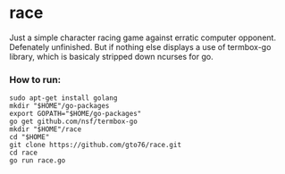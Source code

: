 race
====

Just a simple character racing game against erratic computer opponent. Defenately unfinished. But if nothing else displays a use of termbox-go library, which is basicaly stripped down ncurses for go.

### How to run:
```
sudo apt-get install golang
mkdir "$HOME"/go-packages
export GOPATH="$HOME/go-packages"
go get github.com/nsf/termbox-go
mkdir "$HOME"/race
cd "$HOME"
git clone https://github.com/gto76/race.git
cd race
go run race.go
```
